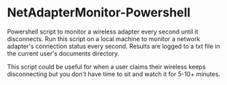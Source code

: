 # NetAdapterMonitor-Powershell
Powershell script to monitor a wireless adapter every second until it disconnects.
Run this script on a local machine to monitor a network adapter's connection status every second.
Results are logged to a txt file in the current user's documents directory.

This script could be useful for when a user claims their wireless keeps disconnecting but you don't have time to sit and watch it for 5-10+ minutes.
